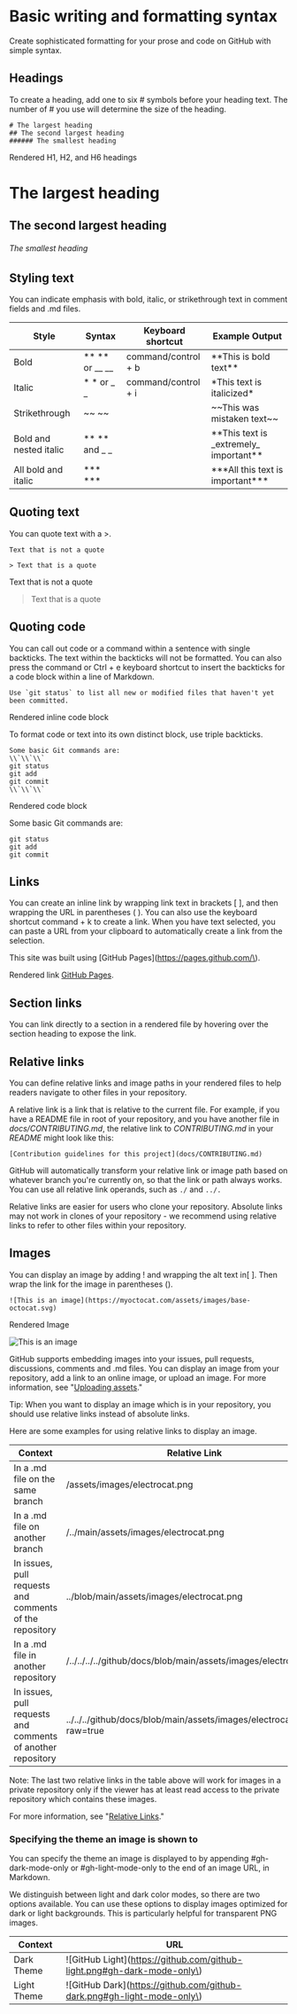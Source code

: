 # Basic writing and formatting syntax

Create sophisticated formatting for your prose and code on GitHub with simple syntax.

## Headings

To create a heading, add one to six \# symbols before your heading text. The number of \# you use will determine the size of the heading.

```
# The largest heading
## The second largest heading
###### The smallest heading
```

Rendered H1, H2, and H6 headings

# The largest heading
## The second largest heading
###### The smallest heading


## Styling text

You can indicate emphasis with bold, italic, or strikethrough text in comment fields and .md files.

| Style | Syntax | Keyboard shortcut | Example	Output |
| ----- | ------ | ----------------- | --------------- |
| Bold | \*\* \*\* or \_\_ \_\_ | command/control + b | \*\*This is bold text\*\* | **This is bold text** |
| Italic | \* \* or \_ \_ | command/control + i | \*This text is italicized\* | *This text is italicized* |
| Strikethrough | \~\~ \~\~ |  | \~\~This was mistaken text\~\~ | ~~This was mistaken text~~ |
| Bold and nested italic | \*\* \*\* and \_ \_ |  | \*\*This text is \_extremely\_ important\*\* | **This text is _extremely_ important** |
| All bold and italic | \*\*\* \*\*\* | | \*\*\*All this text is important\*\*\* | ***All this text is important*** |

## Quoting text

You can quote text with a \>.

```
Text that is not a quote

> Text that is a quote
```

Text that is not a quote

> Text that is a quote

## Quoting code

You can call out code or a command within a sentence with single backticks. The text within the backticks will not be formatted. You can also press the command or Ctrl + e keyboard shortcut to insert the backticks for a code block within a line of Markdown.

```Use `git status` to list all new or modified files that haven't yet been committed.```

Rendered inline code block

To format code or text into its own distinct block, use triple backticks.

```
Some basic Git commands are:
\\`\\`\\`
git status
git add
git commit
\\`\\`\\`
```

Rendered code block

Some basic Git commands are:
```
git status
git add
git commit
```

## Links
You can create an inline link by wrapping link text in brackets \[ \], and then wrapping the URL in parentheses \( \). You can also use the keyboard shortcut command + k to create a link. When you have text selected, you can paste a URL from your clipboard to automatically create a link from the selection.

This site was built using \[GitHub Pages\]\(https://pages.github.com/\).

Rendered link [GitHub Pages](https://pages.github.com/).


## Section links

You can link directly to a section in a rendered file by hovering over the section heading to expose the link.


## Relative links

You can define relative links and image paths in your rendered files to help readers navigate to other files in your repository.

A relative link is a link that is relative to the current file. For example, if you have a README file in root of your repository, and you have another file in *docs/CONTRIBUTING.md*, the relative link to *CONTRIBUTING.md* in your *README* might look like this:

```[Contribution guidelines for this project](docs/CONTRIBUTING.md)```

GitHub will automatically transform your relative link or image path based on whatever branch you're currently on, so that the link or path always works. You can use all relative link operands, such as ```./``` and ```../.```

Relative links are easier for users who clone your repository. Absolute links may not work in clones of your repository - we recommend using relative links to refer to other files within your repository.


## Images

You can display an image by adding ! and wrapping the alt text in[ ]. Then wrap the link for the image in parentheses ().

```![This is an image](https://myoctocat.com/assets/images/base-octocat.svg)```

Rendered Image

![This is an image](https://myoctocat.com/assets/images/base-octocat.svg)

GitHub supports embedding images into your issues, pull requests, discussions, comments and .md files. You can display an image from your repository, add a link to an online image, or upload an image. For more information, see "[Uploading assets](https://docs.github.com/en/github/writing-on-github/getting-started-with-writing-and-formatting-on-github/basic-writing-and-formatting-syntax#uploading-assets)."

Tip: When you want to display an image which is in your repository, you should use relative links instead of absolute links.

Here are some examples for using relative links to display an image.

| Context | Relative Link |
| ------- | ------------- |
| In a .md file on the same branch | /assets/images/electrocat.png |
| In a .md file on another branch | /../main/assets/images/electrocat.png |
| In issues, pull requests and comments of the repository | ../blob/main/assets/images/electrocat.png |
| In a .md file in another repository | /../../../../github/docs/blob/main/assets/images/electrocat.png |
| In issues, pull requests and comments of another repository | ../../../github/docs/blob/main/assets/images/electrocat.png?raw=true |

Note: The last two relative links in the table above will work for images in a private repository only if the viewer has at least read access to the private repository which contains these images.

For more information, see "[Relative Links](#relative-links)."


### Specifying the theme an image is shown to

You can specify the theme an image is displayed to by appending #gh-dark-mode-only or #gh-light-mode-only to the end of an image URL, in Markdown.

We distinguish between light and dark color modes, so there are two options available. You can use these options to display images optimized for dark or light backgrounds. This is particularly helpful for transparent PNG images.

| Context | URL |
| ------- | --- |
| Dark Theme | \!\[GitHub Light\]\(https://github.com/github-light.png#gh-dark-mode-only\) |
| Light Theme | \!\[GitHub Dark\]\(https://github.com/github-dark.png#gh-light-mode-only\) |


<!---
tuxnet24/tuxnet24 is a ✨ special ✨ repository because its `README.md` (this file) appears on your GitHub profile.
You can click the Preview link to take a look at your changes.
--->
